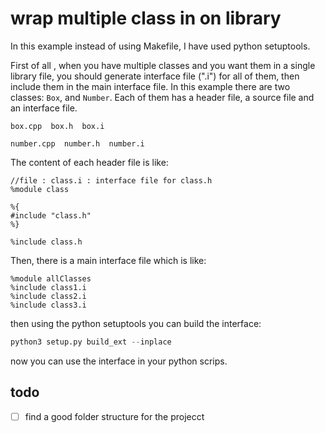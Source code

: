 # wrap multiple class in on library

In this example instead of using Makefile, I have used python setuptools.

First of all , when you have multiple classes and you want them in a single library file, you should generate interface file (".i") for all of them, then include them in the main interface file.
In this example there are two classes: `Box`, and `Number`.
Each of them has a header file, a source file and an interface file.

`box.cpp  box.h  box.i`

`number.cpp  number.h  number.i`

The content of each header file is like:

```swig
//file : class.i : interface file for class.h
%module class

%{
#include "class.h"
%}

%include class.h
```


Then, there is a main interface file which is like:

```swig
%module allClasses
%include class1.i
%include class2.i
%include class3.i
```

then using the python setuptools you can build the interface:
```python
python3 setup.py build_ext --inplace
```

now you can use the interface in your python scrips.


## todo
- [ ] find a good folder structure for the projecct
